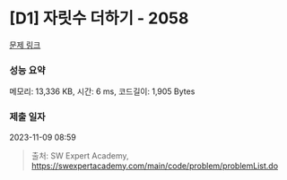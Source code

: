 # [D1] 자릿수 더하기 - 2058 

[문제 링크](https://swexpertacademy.com/main/code/problem/problemDetail.do?contestProbId=AV5QPRjqA10DFAUq) 

### 성능 요약

메모리: 13,336 KB, 시간: 6 ms, 코드길이: 1,905 Bytes

### 제출 일자

2023-11-09 08:59



> 출처: SW Expert Academy, https://swexpertacademy.com/main/code/problem/problemList.do